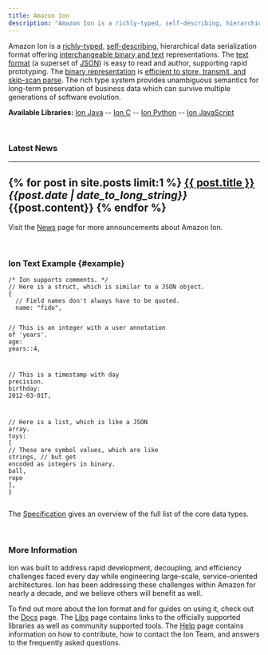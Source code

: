 ```yaml
---
title: Amazon Ion
description: "Amazon Ion is a richly-typed, self-describing, hierarchical data serialization format offering interchangeable binary and text representations. Ion was built to address rapid development, decoupling, and efficiency challenges faced every day while engineering large-scale, service-oriented architectures. Ion has been addressing these challenges within Amazon for nearly a decade, and we believe others will benefit as well."
---
```


Amazon Ion is a [richly-typed][13], [self-describing][15], hierarchical data serialization
format offering [interchangeable binary and text][14] representations. The [text format][10]
(a superset of [JSON][1]) is easy to read and author, supporting rapid
prototyping. The [binary representation][11] is [efficient to store, transmit, and
skip-scan parse][16].  The rich type system provides unambiguous semantics for
long-term preservation of business data which can survive multiple generations
of software evolution.

**Available Libraries:** [Ion Java][3] -- [Ion C][4] -- [Ion Python][5] -- [Ion JavaScript][6]

<br/>

### Latest News

---
{% for post in site.posts limit:1 %}
  **<a href="{{site.baseurl}}{{post.url}}">{{ post.title }}</a>**<br/>
  *{{post.date | date_to_long_string}}*<br/>
  {{post.content}}
{% endfor %}
---
Visit the [News][7] page for more announcements about Amazon Ion.

<br/>

### Ion Text Example {#example}
<!-- commented out until we create a pygment parser for Ion
```json-doc
/* Ion supports comments. */
// Here is a struct, which is similar to a JSON object.
{
  // Field names don't always have to be quoted.
  name: "fido",

  // This is an integer with a user annotation of 'years'.
  age: years::4,

  // This is a timestamp with day precision.
  birthday: 2012-03-01T,

  // Here is a list, which is like a JSON array.
  toys: [
    // These are symbol values, which are like strings,
    // but get encoded as integers in binary.
    ball,
    rope
  ],
}
```
-->
<!-- 
To generate:
1. Uncomment the json-doc code block above
2. Run Jekyll locally (jekyll serve)
3. Navigate to the index page in a browser and inspect the code
4. Copy the generated html over the html below
5. Find and replace any instance of err with na
6. Comment out the code block above
 -->
<div class="language-json-doc highlighter-rouge"><div class="highlight"><pre class="highlight"><code><span class="c">/* Ion supports comments. */</span><span class="w">
</span><span class="c1">// Here is a struct, which is similar to a JSON object.</span><span class="w">
</span><span class="p">{</span><span class="w">
  </span><span class="c1">// Field names don't always have to be quoted.</span><span class="w">
  </span><span class="na">name</span><span class="p">:</span><span class="w"> </span><span class="s2">"fido"</span><span class="p">,</span><span class="w">

  </span><span class="c1">// This is an integer with a user annotation of 'years'.</span><span class="w">
  </span><span class="na">age</span><span class="p">:</span><span class="w"> </span><span class="na">years</span><span class="p">::</span><span class="mi">4</span><span class="p">,</span><span class="w">

  </span><span class="c1">// This is a timestamp with day precision.</span><span class="w">
  </span><span class="na">birthday</span><span class="p">:</span><span class="w"> </span><span class="mi">2012-03-01</span><span class="mi">T</span><span class="p">,</span><span class="w">

  </span><span class="c1">// Here is a list, which is like a JSON array.</span><span class="w">
  </span><span class="na">toys</span><span class="p">:</span><span class="w"> </span><span class="p">[</span><span class="w">
    </span><span class="c1">// These are symbol values, which are like strings,</span><span class="w">
    </span><span class="c1">// but get encoded as integers in binary.</span><span class="w">
    </span><span class="na">ball</span><span class="p">,</span><span class="w">
    </span><span class="na">rope</span><span class="w">
  </span><span class="p">],</span><span class="w">
</span><span class="p">}</span><span class="w">
</span></code></pre></div></div>

The [Specification][10] gives an overview of the full list of the core data types. 

<br/>

### More Information

Ion was built to address rapid development, decoupling, and efficiency
challenges faced every day while engineering large-scale, service-oriented
architectures. Ion has been addressing these challenges within Amazon for nearly
a decade, and we believe others will benefit as well.

To find out more about the Ion format and for guides on using it, check out the [Docs][8] page. The [Libs][12] page contains links to the officially supported libraries as well as community supported tools. The [Help][9] page contains information on how to contribute, how to contact the Ion Team, and answers to the frequently asked questions.

<!-- References -->
[1]: http://json.org
[2]: guides/why.html
[3]: https://github.com/amzn/ion-java
[4]: https://github.com/amzn/ion-c
[5]: https://github.com/amzn/ion-python
[6]: https://github.com/amzn/ion-js
[7]: news.html
[8]: docs.html
[9]: help.html 
[10]: docs/spec.html
[11]: docs/binary.html
[12]: libs.html
[13]: guides/why.html#rich-type-system
[14]: guides/why.html#dual-format-interoperability
[15]: guides/why.html#self-describing
[16]: guides/why.html#read-optimized-binary-format